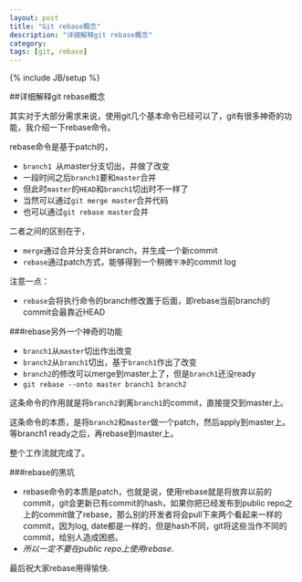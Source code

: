 ```yaml
---
layout: post
title: "Git rebase概念"
description: "详细解释git rebase概念"
category: 
tags: [git, rebase]
---
```

{% include JB/setup %}

##详细解释git rebase概念

其实对于大部分需求来说，使用git几个基本命令已经可以了，git有很多神奇的功能，我介绍一下rebase命令。

rebase命令是基于patch的，

- ```branch1 ```从master分支切出，并做了改变
- 一段时间之后```branch1```要和```master```合并
- 但此时```master```的```HEAD```和```branch1```切出时不一样了
- 当然可以通过```git merge master```合并代码
- 也可以通过```git rebase master```合并

二者之间的区别在于，

- ```merge```通过合并分支合并branch，并生成一个新commit
- ```rebase```通过patch方式，能够得到一个稍微```干净```的commit log

注意一点：

- ```rebase```会将执行命令的branch修改置于后面，即rebase当前branch的commit会最靠近HEAD

###rebase另外一个神奇的功能

- ```branch1```从```master```切出作出改变
- ```branch2```从```branch1```切出，基于```branch1```作出了改变
- ```branch2```的修改可以merge到master上了，但是```branch1```还没ready
- ```git rebase --onto master branch1 branch2```

这条命令的作用就是将```branch2```剥离```branch1```的commit，直接提交到master上。

这条命令的本质，是将```branch2```和```master```做一个patch，然后apply到master上。等branch1 ready之后，再rebase到master上。

整个工作流就完成了。

###rebase的黑坑

- rebase命令的本质是patch，也就是说，使用rebase就是将放弃以前的commit，git会更新已有commit的hash，如果你把已经发布到public repo之上的commit做了rebase，那么别的开发者将会pull下来两个看起来一样的commit，因为log, date都是一样的，但是hash不同，git将这些当作不同的commit，给别人造成困惑。
- *所以一定不要在public repo上使用rebase*.

最后祝大家rebase用得愉快.



